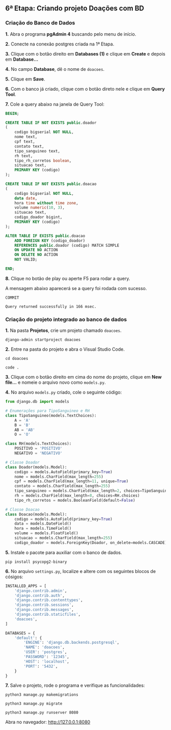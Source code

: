 ## 6ª Etapa: Criando projeto Doações com BD

### Criação do Banco de Dados

**1.** Abra o programa **pgAdmin 4** buscando pelo menu de início.

**2.** Conecte na conexão postgres criada na 1ª Etapa.

**3.** Clique com o botão direito em **Databases (1)**  e clique em **Create** e depois em **Database…**

**4.** No campo **Database**, dê o nome de `doacoes`.

**5.** Clique em **Save**.

**6.** Com o banco já criado, clique com o botão direto nele e clique em **Query Tool**.

**7.** Cole a query abaixo na janela de Query Tool:

``` SQL
BEGIN;

CREATE TABLE IF NOT EXISTS public.doador
(
    codigo bigserial NOT NULL,
    nome text,
    cpf text,
    contato text,
    tipo_sanguineo text,
    rh text,
    tipo_rh_corretos boolean,
    situacao text,
    PRIMARY KEY (codigo)
);

CREATE TABLE IF NOT EXISTS public.doacao
(
    codigo bigserial NOT NULL,
    data date,
    hora time without time zone,
    volume numeric(10, 3),
    situacao text,
    codigo_doador bigint,
    PRIMARY KEY (codigo)
);

ALTER TABLE IF EXISTS public.doacao
    ADD FOREIGN KEY (codigo_doador)
    REFERENCES public.doador (codigo) MATCH SIMPLE
    ON UPDATE NO ACTION
    ON DELETE NO ACTION
    NOT VALID;

END;
```

**8.** Clique no botão de play ou aperte F5 para rodar a query.

A mensagem abaixo aparecerá se a query foi rodada com sucesso.

```
COMMIT

Query returned successfully in 166 msec.
```

### Criação do projeto integrado ao banco de dados

**1.** Na pasta **Projetos**, crie um projeto chamado `doacoes`.

```
django-admin startproject doacoes
```

**2.** Entre na pasta do projeto e abra o Visual Studio Code.

```
cd doacoes
```
```
code .
```

**3.** Clique com o botão direito em cima do nome do projeto, clique em **New file…** e nomeie o arquivo novo como `models.py`.

**4.** No arquivo `models.py` criado, cole o seguinte código:

``` Python
from django.db import models

# Enumerações para TipoSanguineo e RH
class TipoSanguineo(models.TextChoices):
    A = 'A'
    B = 'B'
    AB = 'AB'
    O = 'O'

class RH(models.TextChoices):
    POSITIVO = 'POSITIVO'
    NEGATIVO = 'NEGATIVO'

# Classe Doador
class Doador(models.Model):
    codigo = models.AutoField(primary_key=True)
    nome = models.CharField(max_length=255)
    cpf = models.CharField(max_length=11, unique=True)
    contato = models.CharField(max_length=255)
    tipo_sanguineo = models.CharField(max_length=2, choices=TipoSanguineo.choices)
    rh = models.CharField(max_length=8, choices=RH.choices)
    tipo_rh_corretos = models.BooleanField(default=False)

# Classe Doacao
class Doacao(models.Model):
    codigo = models.AutoField(primary_key=True)
    data = models.DateField()
    hora = models.TimeField()
    volume = models.FloatField()
    situacao = models.CharField(max_length=255)
    codigo_doador = models.ForeignKey(Doador, on_delete=models.CASCADE)
```

**5.** Instale o pacote para auxiliar com o banco de dados.

```
pip install psycopg2-binary
```

**6.** No arquivo `settings.py`, localize e altere com os seguintes blocos de cósigos:

``` Python
INSTALLED_APPS = [
    'django.contrib.admin',
    'django.contrib.auth',
    'django.contrib.contenttypes',
    'django.contrib.sessions',
    'django.contrib.messages',
    'django.contrib.staticfiles',
    'doacoes',
]
```
``` Python
DATABASES = {
    'default': {
        'ENGINE': 'django.db.backends.postgresql',
        'NAME': 'doacoes',
        'USER': 'postgres',
        'PASSWORD': '12345',
        'HOST': 'localhost',
        'PORT': '5432',
    }
}
```

**7.** Salve o projeto, rode o programa e verifique as funcionalidades:
```
python3 manage.py makemigrations
```
```
python3 manage.py migrate
```
```
python3 manage.py runserver 8080
```

Abra no navegador: http://127.0.0.1:8080
